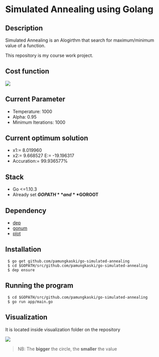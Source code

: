 # Simulated Annealing using Golang

## Description
Simulated Annealing is an Alogirthm that search for maximum/minimum value of a function.

This repository is my course work project.

## Cost function
![](https://image.ibb.co/cpKPZz/Screen_Shot_2018_09_21_at_21_56_18.png)

## Current Parameter
* Temperature: 1000
* Alpha: 0.95
* Minimum Iterations: 1000

## Current optimum solution
* x1:= 8.019960 
* x2:= 9.668527 E:= -19.196317
* Accuration:= 99.936577%

## Stack
* Go <=1.10.3
* Already set **$GOPATH** and **$GOROOT**

## Dependency
* [dep](https://github.com/golang/dep)
* [gonum](https://github.com/gonum/gonum)
* [plot](https://github.com/gonum/plot)

## Installation
```
 $ go get github.com/pamungkaski/go-simulated-annealing
 $ cd $GOPATH/src/github.com/pamungkaski/go-simulated-annealing
 $ dep ensure
```

## Running the program
``` 
 $ cd $GOPATH/src/github.com/pamungkaski/go-simulated-annealing
 $ go run app/main.go
```

## Visualization
It is located inside visualization folder on the repository

![](https://svgshare.com/i/8PY.svg)
 
>NB: The **bigger** the circle, the **smaller** the value